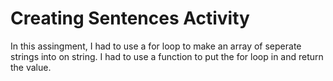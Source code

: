# Creating Sentences Activity
In this assingment, I had to use a for loop to make an array of seperate strings into on string. I had to use a function to put the for loop in and return the value. 


